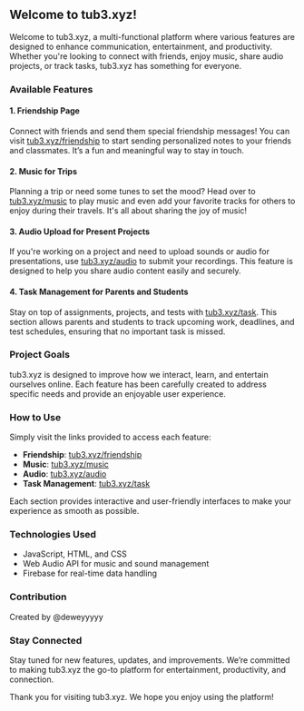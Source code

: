 ## Welcome to tub3.xyz!

Welcome to tub3.xyz, a multi-functional platform where various features are designed to enhance communication, entertainment, and productivity. Whether you're looking to connect with friends, enjoy music, share audio projects, or track tasks, tub3.xyz has something for everyone.

### Available Features

#### 1. **Friendship Page**  
Connect with friends and send them special friendship messages! You can visit [tub3.xyz/friendship](https://tub3.xyz/friendship) to start sending personalized notes to your friends and classmates. It’s a fun and meaningful way to stay in touch.

#### 2. **Music for Trips**  
Planning a trip or need some tunes to set the mood? Head over to [tub3.xyz/music](https://tub3.xyz/music) to play music and even add your favorite tracks for others to enjoy during their travels. It's all about sharing the joy of music!

#### 3. **Audio Upload for Present Projects**  
If you're working on a project and need to upload sounds or audio for presentations, use [tub3.xyz/audio](https://tub3.xyz/audio) to submit your recordings. This feature is designed to help you share audio content easily and securely.

#### 4. **Task Management for Parents and Students**  
Stay on top of assignments, projects, and tests with [tub3.xyz/task](https://tub3.xyz/task). This section allows parents and students to track upcoming work, deadlines, and test schedules, ensuring that no important task is missed.

### Project Goals
tub3.xyz is designed to improve how we interact, learn, and entertain ourselves online. Each feature has been carefully created to address specific needs and provide an enjoyable user experience.

### How to Use
Simply visit the links provided to access each feature:
- **Friendship**: [tub3.xyz/friendship](https://tub3.xyz/friendship)
- **Music**: [tub3.xyz/music](https://tub3.xyz/music)
- **Audio**: [tub3.xyz/audio](https://tub3.xyz/audio)
- **Task Management**: [tub3.xyz/task](https://tub3.xyz/task)

Each section provides interactive and user-friendly interfaces to make your experience as smooth as possible.

### Technologies Used
- JavaScript, HTML, and CSS
- Web Audio API for music and sound management
- Firebase for real-time data handling

### Contribution
Created by @deweyyyyy

### Stay Connected
Stay tuned for new features, updates, and improvements. We’re committed to making tub3.xyz the go-to platform for entertainment, productivity, and connection.

Thank you for visiting tub3.xyz. We hope you enjoy using the platform!
